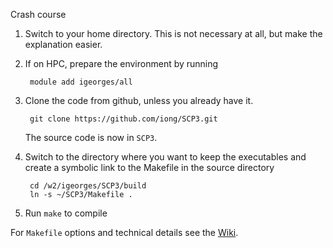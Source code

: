 Crash course

1. Switch to your home directory. This is not necessary at all, but make the
explanation easier.

2. If on HPC, prepare the environment by running

        module add igeorges/all

3. Clone the code from github, unless you already have it.

        git clone https://github.com/iong/SCP3.git

   The source code is now in `SCP3`.

3. Switch to the directory where you want to keep the executables and create a
   symbolic link to the Makefile in the source directory

        cd /w2/igeorges/SCP3/build
        ln -s ~/SCP3/Makefile .

4. Run `make` to compile

For `Makefile` options and technical details see the [Wiki](https://github.com/iong/SCP3/wiki).
